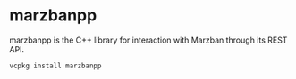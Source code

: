 # marzbanpp
marzbanpp is the C++ library for interaction with Marzban through its REST API.

`vcpkg install marzbanpp`
